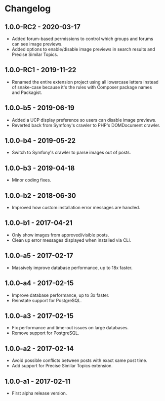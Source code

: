 # Changelog

## 1.0.0-RC2 - 2020-03-17

- Added forum-based permissions to control which groups and forums can see image previews.
- Added options to enable/disable image previews in search results and Precise Similar Topics.

## 1.0.0-RC1 - 2019-11-22

- Renamed the entire extension project using all lowercase letters instead of snake-case because it's the rules with Composer package names and Packagist.

## 1.0.0-b5 - 2019-06-19

- Added a UCP display preference so users can disable image previews.
- Reverted back from Symfony's crawler to PHP's DOMDocument crawler.

## 1.0.0-b4 - 2019-05-22

- Switch to Symfony's crawler to parse images out of posts.

## 1.0.0-b3 - 2019-04-18

- Minor coding fixes.

## 1.0.0-b2 - 2018-06-30

- Improved how custom installation error messages are handled.

## 1.0.0-b1 - 2017-04-21

- Only show images from approved/visible posts.
- Clean up error messages displayed when installed via CLI.

## 1.0.0-a5 - 2017-02-17

- Massively improve database performance, up to 18x faster.

## 1.0.0-a4 - 2017-02-15

- Improve database performance, up to 3x faster.
- Reinstate support for PostgreSQL.

## 1.0.0-a3 - 2017-02-15

- Fix performance and time-out issues on large databases.
- Remove support for PostgreSQL.

## 1.0.0-a2 - 2017-02-14

- Avoid possible conflicts between posts with exact same post time.
- Add support for Precise Similar Topics extension.

## 1.0.0-a1 - 2017-02-11

- First alpha release version.
